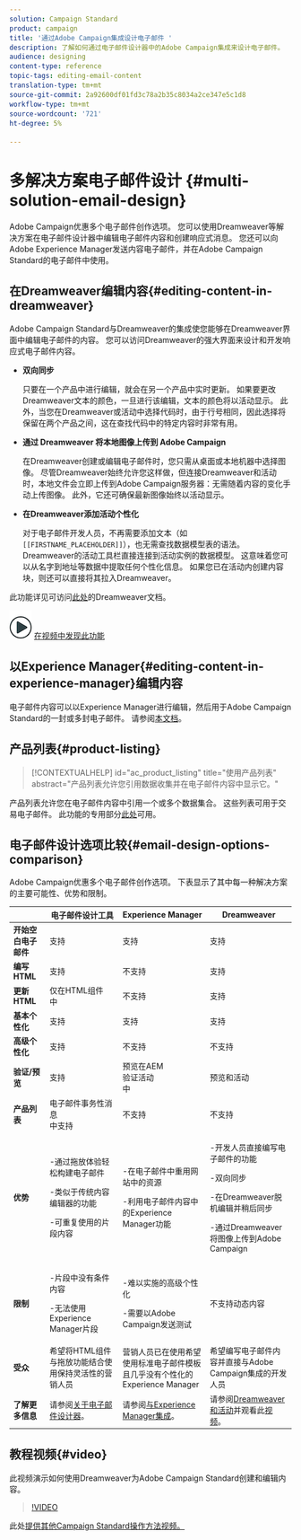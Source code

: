 ```yaml
---
solution: Campaign Standard
product: campaign
title: '通过Adobe Campaign集成设计电子邮件 '
description: 了解如何通过电子邮件设计器中的Adobe Campaign集成来设计电子邮件。
audience: designing
content-type: reference
topic-tags: editing-email-content
translation-type: tm+mt
source-git-commit: 2a92600df01fd3c78a2b35c8034a2ce347e5c1d8
workflow-type: tm+mt
source-wordcount: '721'
ht-degree: 5%

---
```



# 多解决方案电子邮件设计 {#multi-solution-email-design}

Adobe Campaign优惠多个电子邮件创作选项。 您可以使用Dreamweaver等解决方案在电子邮件设计器中编辑电子邮件内容和创建响应式消息。 您还可以向Adobe Experience Manager发送内容电子邮件，并在Adobe Campaign Standard的电子邮件中使用。

## 在Dreamweaver编辑内容{#editing-content-in-dreamweaver}

Adobe Campaign Standard与Dreamweaver的集成使您能够在Dreamweaver界面中编辑电子邮件的内容。 您可以访问Dreamweaver的强大界面来设计和开发响应式电子邮件内容。

* **双向同步**

   只要在一个产品中进行编辑，就会在另一个产品中实时更新。 如果要更改Dreamweaver文本的颜色，一旦进行该编辑，文本的颜色将以活动显示。 此外，当您在Dreamweaver或活动中选择代码时，由于行号相同，因此选择将保留在两个产品之间，这在查找代码中的特定内容时非常有用。

* **通过 Dreamweaver 将本地图像上传到 Adobe Campaign**

   在Dreamweaver创建或编辑电子邮件时，您只需从桌面或本地机器中选择图像。 尽管Dreamweaver始终允许您这样做，但连接Dreamweaver和活动时，本地文件会立即上传到Adobe Campaign服务器：无需随着内容的变化手动上传图像。 此外，它还可确保最新图像始终以活动显示。

* **在Dreamweaver添加活动个性化**

   对于电子邮件开发人员，不再需要添加文本（如`[[FIRSTNAME_PLACEHOLDER]]`），也无需查找数据模型表的语法。 Dreamweaver的活动工具栏直接连接到活动实例的数据模型。 这意味着您可以从名字到地址等数据中提取任何个性化信息。 如果您已在活动内创建内容块，则还可以直接将其拉入Dreamweaver。

此功能详见可访问[此处](https://helpx.adobe.com/cn/dreamweaver/using/working-with-dreamweaver-and-campaign.html)的Dreamweaver文档。

![](assets/do-not-localize/how-to-video.png) [在视频中发现此功能](#video)

## 以Experience Manager{#editing-content-in-experience-manager}编辑内容

电子邮件内容可以以Experience Manager进行编辑，然后用于Adobe Campaign Standard的一封或多封电子邮件。 请参阅[本文档](../../integrating/using/integrating-with-experience-manager.md)。

## 产品列表{#product-listing}

>[!CONTEXTUALHELP]
>id="ac_product_listing"
>title="使用产品列表"
>abstract="产品列表允许您引用数据收集并在电子邮件内容中显示它。"

产品列表允许您在电子邮件内容中引用一个或多个数据集合。 这些列表可用于交易电子邮件。 此功能的专用部分[此处](../../channels/using/event-transactional-messages.md#using-product-listings-in-a-transactional-message)可用。

## 电子邮件设计选项比较{#email-design-options-comparison}

Adobe Campaign优惠多个电子邮件创作选项。 下表显示了其中每一种解决方案的主要可能性、优势和限制。

<table> 
 <thead> 
  <tr> 
   <th> </th> 
   <th> 电子邮件设计工具<br /> </th> 
   <th> Experience Manager<br /> </th> 
   <th> Dreamweaver<br /> </th> 
  </tr> 
 </thead> 
 <tbody> 
  <tr> 
   <td> <strong>开始空白电子邮件</strong><br /> </td> 
   <td> 支持<br /> </td> 
   <td> 支持<br /> </td> 
   <td> 支持<br /> </td> 
  </tr> 
  <tr> 
   <td> <strong>编写HTML</strong><br /> </td> 
   <td> 支持<br /> </td> 
   <td> 不支持<br /> </td> 
   <td> 支持<br /> </td> 
  </tr> 
  <tr> 
   <td> <strong>更新HTML</strong><br /> </td> 
   <td> 仅在HTML组件<br />中 </td> 
   <td> 不支持<br /> </td> 
   <td> 支持<br /> </td> 
  </tr> 
  <tr> 
   <td> <strong>基本个性化</strong><br /> </td> 
   <td> 支持<br /> </td> 
   <td> 支持<br /> </td> 
   <td> 支持<br /> </td> 
  </tr> 
  <tr> 
   <td> <strong>高级个性化</strong><br /> </td> 
   <td> 支持<br /> </td> 
   <td> 不支持<br /> </td> 
   <td> 不支持<br /> </td> 
  </tr> 
  <tr> 
   <td> <strong>验证/预览</strong><br /> </td> 
   <td> 支持<br /> </td> 
   <td> 预览在AEM<br />验证活动<br />中 </td> 
   <td> 预览和活动<br /> </td> 
  </tr> 
  <tr> 
   <td> <strong>产品列表</strong><br /> </td> 
   <td> 电子邮件事务性消息<br />中支持 </td> 
   <td> 不支持<br /> </td> 
   <td> 不支持<br /> </td> 
  </tr> 
  <tr> 
   <td> <strong>优势</strong><br /> </td> 
   <td> 
     <p>-通过拖放体验轻松构建电子邮件</p>
     <p>-类似于传统内容编辑器的功能</p>
     <p>-可重复使用的片段内容</p>
  </td> 
   <td> 
     <p>-在电子邮件中重用网站中的资源</p>
     <p>-利用电子邮件内容中的Experience Manager功能</p>
    </td> 
   <td> 
    <p>-开发人员直接编写电子邮件的功能</p>
    <p>-双向同步</p>
    <p>-在Dreamweaver脱机编辑并稍后同步</p>
    <p>-通过Dreamweaver将图像上传到Adobe Campaign</p>
  </td> 
  </tr> 
  <tr> 
   <td> <strong>限制</strong><br /> </td> 
   <td> 
     <p>-片段中没有条件内容</p>
     <p>-无法使用Experience Manager片段</p>
  </td> 
   <td> 
     <p>-难以实施的高级个性化</p>
     <p>-需要以Adobe Campaign发送测试</p>
  </td> 
   <td> 不支持动态内容<br /> </td> 
  </tr> 
  <tr> 
   <td> <strong>受众</strong><br /> </td> 
   <td> 希望将HTML组件与拖放功能结合使用保持灵活性的营销人员<br /> </td> 
   <td> 营销人员已在使用希望使用标准电子邮件模板且几乎没有个性化的Experience Manager<br /> </td> 
   <td> 希望编写电子邮件内容并直接与Adobe Campaign集成的开发人员<br /> </td> 
  </tr> 
  <tr> 
   <td> <strong>了解更多信息</strong><br /> </td> 
   <td> 请参阅<a href="../../designing/using/designing-content-in-adobe-campaign.md">关于电子邮件设计器</a>。<br /> </td> 
   <td> 请参阅<a href="../../integrating/using/integrating-with-experience-manager.md">与Experience Manager集成</a>。<br /> </td> 
   <td> 请参阅<a href="https://helpx.adobe.com/cn/dreamweaver/using/working-with-dreamweaver-and-campaign.html">Dreamweaver和活动</a>并观看此<a href="#video">视频</a>。<br /> </td> 
  </tr> 
 </tbody> 
</table>

## 教程视频{#video}

此视频演示如何使用Dreamweaver为Adobe Campaign Standard创建和编辑内容。

>[!VIDEO](https://video.tv.adobe.com/v/23121?quality=12&captions=eng)

此处[提供其他Campaign Standard操作方法视频。](https://experienceleague.adobe.com/docs/campaign-standard-learn/tutorials/overview.html?lang=zh-Hans)
